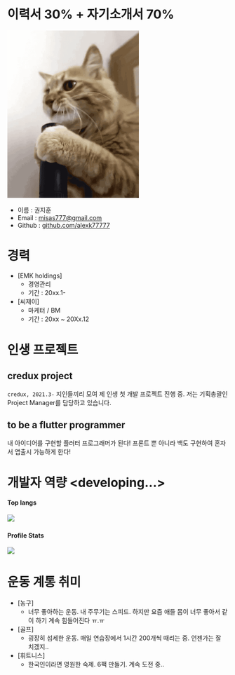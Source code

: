 # 이력서 30% + 자기소개서 70% 

<img src = "funny_cat.gif">

* 이름 : 권지훈
* Email : misas777@gmail.com
* Github : [github.com/alexk77777](https://github.com/alexk77777/firstrepo)

# 경력
* [EMK holdings]
    - 경영관리
    - 기간 : 20xx.1-
* [씨제이]
    - 마케터 / BM
    - 기간 : 20xx ~ 20Xx.12

# 인생 프로젝트
## credux project
`credux, 2021.3-`
 지인들끼리 모여 제 인생 첫 개발 프로젝트 진행 중. 저는 기획총괄인 Project Manager를 담당하고 있습니다.

## to be a flutter programmer
 내 아이디어를 구현할 플러터 프로그래머가 된다!
 프론트 뿐 아니라 백도 구현하여 혼자서 앱출시 가능하게 한다!

# 개발자 역량 <developing...>
<h4>Top langs</h4>

 <a>
    <img src="https://github-readme-stats.vercel.app/api/top-langs/?username=alexk77777">
  </a>
<h4>Profile Stats</h4>
 <a>
    <img src="https://github-readme-stats.vercel.app/api?username=alexk77777&show_icons=true&theme=radical">
  </a>

# 운동 계통 취미
* [농구]
    - 너무 좋아하는 운동. 내 주무기는 스피드.
       하지만 요즘 애들 몸이 너무 좋아서 같이 하기 계속 힘들어진다 ㅠ.ㅠ
* [골프]
    - 굉장히 섬세한 운동. 매일 연습장에서 1시간 200개씩 때리는 중. 언젠가는 잘 치겠지..
* [휘트니스]
    - 한국인이라면 영원한 숙제. 6팩 만들기. 계속 도전 중..


